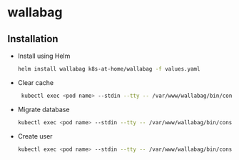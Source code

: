 # wallabag

## Installation

* Install using Helm
    ```bash
    helm install wallabag k8s-at-home/wallabag -f values.yaml
    ```
* Clear cache
    ```bash
     kubectl exec <pod name> --stdin --tty -- /var/www/wallabag/bin/console cache:clear --env=prod
    ```
* Migrate database
    ```bash
    kubectl exec <pod name> --stdin --tty -- /var/www/wallabag/bin/console doctrine:migrations:migrate --env=prod --no-interaction
    ```
* Create user
    ```bash
    kubectl exec <pod name> --stdin --tty -- /var/www/wallabag/bin/console fos:user:create --env=prod <name> <email> <password>
    ```
